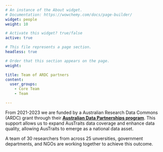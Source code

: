 ```yaml
---
# An instance of the About widget.
# Documentation: https://wowchemy.com/docs/page-builder/
widget: people
weight: 10

# Activate this widget? true/false
active: true

# This file represents a page section.
headless: true

# Order that this section appears on the page.
weight:

title: Team of ARDC partners
content:
  user_groups:
    - Core Team
    - Team

---
```


From 2021-2023 we are funded by a Australian Research Data Commons (ARDC) grant through their <ins>**[Australian Data Partnerships program](https://ardc.edu.au/project/austraits/)**</ins>. This support allows us to expand AusTraits data coverage and enhance data quality, allowing AusTraits to emerge as a national data asset. 

A team of 30 researchers from across 25 unversities, government departments, and NGOs are working together to achieve this outcome.


